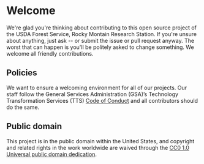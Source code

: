 # Welcome

We're glad you're thinking about contributing to this open source project of the USDA Forest Service, Rocky Montain Research Station. If you're unsure about anything, just ask -- or submit the issue or pull request anyway. The worst that can happen is you'll be politely asked to change something. We welcome all friendly contributions.

## Policies

We want to ensure a welcoming environment for all of our projects. Our staff follow the General Services Administration (GSA)’s Technology Transformation Services (TTS) [Code of Conduct](https://18f.gsa.gov/code-of-conduct/) and all contributors should do the same.

## Public domain

This project is in the public domain within the United States, and copyright and related rights in the work worldwide are waived through the [CC0 1.0 Universal public domain dedication](https://creativecommons.org/publicdomain/zero/1.0/).
